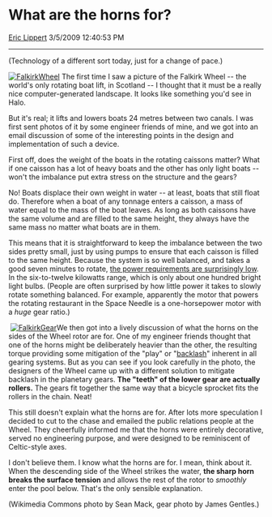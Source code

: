 # What are the horns for?

[Eric Lippert](https://social.msdn.microsoft.com/profile/Eric%20Lippert) 3/5/2009 12:40:53 PM

-----

(Technology of a different sort today, just for a change of pace.)

[![FalkirkWheel](https://msdnshared.blob.core.windows.net/media/TNBlogsFS/BlogFileStorage/blogs_msdn/ericlippert/WindowsLiveWriter/Whatarethehornsfor_8805/FalkirkWheel_3.jpg)](http://en.wikipedia.org/wiki/Falkirk_Wheel) The first time I saw a picture of the Falkirk Wheel -- the world's only rotating boat lift, in Scotland -- I thought that it must be a really nice computer-generated landscape. It looks like something you'd see in Halo.

But it's real; it lifts and lowers boats 24 metres between two canals. I was first sent photos of it by some engineer friends of mine, and we got into an email discussion of some of the interesting points in the design and implementation of such a device.

First off, does the weight of the boats in the rotating caissons matter? What if one caisson has a lot of heavy boats and the other has only light boats -- won't the imbalance put extra stress on the structure and the gears?

No\! Boats displace their own weight in water -- at least, boats that still float do. Therefore when a boat of any tonnage enters a caisson, a mass of water equal to the mass of the boat leaves. As long as both caissons have the same volume and are filled to the same height, they always have the same mass no matter what boats are in them.

This means that it is straightforward to keep the imbalance between the two sides pretty small, just by using pumps to ensure that each caisson is filled to the same height. Because the system is so well balanced, and takes a good seven minutes to rotate, [the power requirements are surprisingly low](http://www.gentles.milestonenet.co.uk/fcucanalweb/BEK/statistics.html). In the six-to-twelve kilowatts range, which is only about one hundred bright light bulbs. (People are often surprised by how little power it takes to slowly rotate something balanced. For example, apparently the motor that powers the rotating restaurant in the Space Needle is a one-horsepower motor with a *huge* gear ratio.)

 [![FalkirkGear](https://msdnshared.blob.core.windows.net/media/TNBlogsFS/BlogFileStorage/blogs_msdn/ericlippert/WindowsLiveWriter/Whatarethehornsfor_8805/FalkirkGear_3.jpg)](http://www.gentles.milestonenet.co.uk/fcucanalweb/technicaltour/technical.html)We then got into a lively discussion of what the horns on the sides of the Wheel rotor are for. One of my engineer friends thought that one of the horns might be deliberately heavier than the other, the resulting torque providing some mitigation of the "play" or "[backlash](http://en.wikipedia.org/wiki/Backlash_\(engineering\))" inherent in all gearing systems. But as you can see if you look carefully in the photo, the designers of the Wheel came up with a different solution to mitigate backlash in the planetary gears. **The "teeth" of the lower gear are actually rollers.** The gears fit together the same way that a bicycle sprocket fits the rollers in the chain. Neat\!

This still doesn't explain what the horns are for. After lots more speculation I decided to cut to the chase and emailed the public relations people at the Wheel. They cheerfully informed me that the horns were entirely decorative, served no engineering purpose, and were designed to be reminiscent of Celtic-style axes.

I don't believe them. I know what the horns are for. I mean, think about it. When the descending side of the Wheel strikes the water, **the sharp horn breaks the surface tension** and allows the rest of the rotor to *smoothly* enter the pool below. That's the only sensible explanation.

(Wikimedia Commons photo by Sean Mack, gear photo by James Gentles.)

